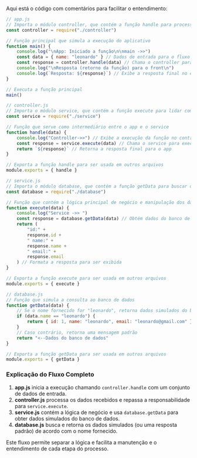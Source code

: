 Aqui está o código com comentários para facilitar o entendimento:

```javascript
// app.js
// Importa o módulo controller, que contém a função handle para processar dados
const controller = require("./controller")

// Função principal que simula a execução do aplicativo
function main() {
    console.log("\nApp: Iniciado a função\n\nmain ->>")
    const data = { name: "leonardo" } // Dados de entrada para o fluxo de execução
    const response = controller.handle(data) // Chama o controller para processar os dados
    console.log("\nResposta (retorno da função) para o front\n")
    console.log(`Resposta: ${response}`) // Exibe a resposta final no console
}

// Executa a função principal
main()
```

```javascript
// controller.js
// Importa o módulo service, que contém a função execute para lidar com a lógica de negócio
const service = require("./service")

// Função que serve como intermediário entre o app e o service
function handle(data) {
    console.log("Controller->>") // Exibe a execução da função no controller
    const response = service.execute(data) // Chama o service para executar a lógica e retorna a resposta
    return `${response}` // Retorna a resposta final para o app
}

// Exporta a função handle para ser usada em outros arquivos
module.exports = { handle }
```

```javascript
// service.js
// Importa o módulo database, que contém a função getData para buscar dados do "banco de dados"
const database = require("./database")

// Função que contém a lógica principal de negócio e manipulação dos dados
function execute(data) {
    console.log("Service ->> ")
    const response = database.getData(data) // Obtém dados do banco de dados com base na entrada
    return (
        "id:" +
        response.id +
        " name:" +
        response.name +
        " email:" +
        response.email
    ) // Formata a resposta para ser exibida
}

// Exporta a função execute para ser usada em outros arquivos
module.exports = { execute }
```

```javascript
// database.js
// Função que simula a consulta ao banco de dados
function getData(data) {
    // Se o nome fornecido for "leonardo", retorna dados simulados do banco de dados
    if (data.name == "leonardo") {
        return { id: 1, name: "leonardo", email: "leonardo@gmail.com" }
    }
    // Caso contrário, retorna uma mensagem padrão
    return "<--Dados do banco de dados"
}

// Exporta a função getData para ser usada em outros arquivos
module.exports = { getData }
```

### Explicação do Fluxo Completo

1. **app.js** inicia a execução chamando `controller.handle` com um conjunto de dados de entrada.
2. **controller.js** processa os dados recebidos e repassa a responsabilidade para `service.execute`.
3. **service.js** contém a lógica de negócio e usa `database.getData` para obter dados simulados do banco de dados.
4. **database.js** busca e retorna os dados simulados (ou uma resposta padrão) de acordo com o nome fornecido.

Este fluxo permite separar a lógica e facilita a manutenção e o entendimento de cada etapa do processo.
